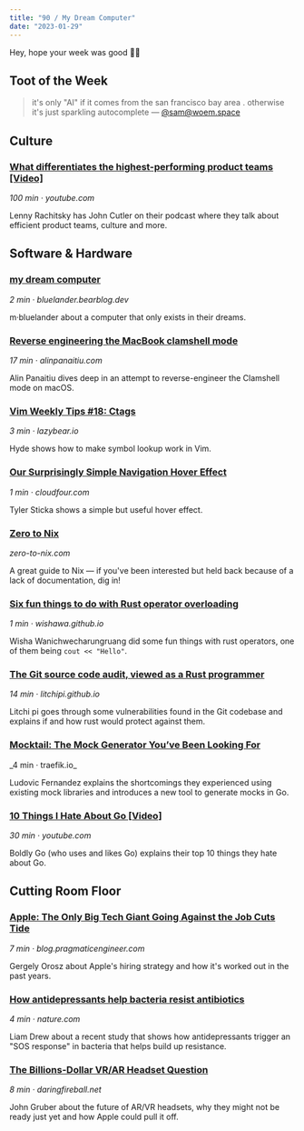 ```yaml
---
title: "90 / My Dream Computer"
date: "2023-01-29"
---
```


Hey, hope your week was good 🤞🏻

## Toot of the Week

> it's only "AI" if it comes from the san francisco bay area . otherwise it's just sparkling autocomplete
> — [@sam@woem.space](https://woem.space/notice/ARwJTgZnl6huXqd1u4#.)

## Culture
### [What differentiates the highest-performing product teams \[Video\]](https://click.arne.me?issue=90&url=https://youtu.be/Y4PdUItyXUk)
_100 min · youtube.com_

Lenny Rachitsky has John Cutler on their podcast where they talk about efficient product teams, culture and more.

## Software & Hardware
### [my dream computer](https://click.arne.me?issue=90&url=https://bluelander.bearblog.dev/my-dream-computer/)
_2 min · bluelander.bearblog.dev_

m·bluelander about a computer that only exists in their dreams.

### [Reverse engineering the MacBook clamshell mode](https://click.arne.me?issue=90&url=https://alinpanaitiu.com/blog/turn-off-macbook-display-clamshell/)
_17 min · alinpanaitiu.com_

Alin Panaitiu dives deep in an attempt to reverse-engineer the Clamshell mode on macOS.

### [Vim Weekly Tips #18: Ctags](https://click.arne.me?issue=90&url=https://lazybear.io/posts/vim-weekly-tips-18-ctags/)
_3 min · lazybear.io_

Hyde shows how to make symbol lookup work in Vim.

### [Our Surprisingly Simple Navigation Hover Effect](https://click.arne.me?issue=90&url=https://cloudfour.com/thinks/our-surprisingly-simple-navigation-hover-effect/)
_1 min · cloudfour.com_

Tyler Sticka shows a simple but useful hover effect.

### [Zero to Nix](https://click.arne.me?issue=90&url=https://zero-to-nix.com/)
_zero-to-nix.com_

A great guide to Nix — if you've been interested but held back because of a lack of documentation, dig in!

### [Six fun things to do with Rust operator overloading](https://click.arne.me?issue=90&url=https://wishawa.github.io/posts/fun-rust-operators/)
_1 min · wishawa.github.io_

Wisha Wanichwecharungruang did some fun things with rust operators, one of them being `cout << "Hello"`.

### [The Git source code audit, viewed as a Rust programmer](https://click.arne.me?issue=90&url=https://litchipi.github.io/infosec/2023/01/24/git-code-audit-viewed-as-rust-programmer.html)
_14 min · litchipi.github.io_

Litchi pi goes through some vulnerabilities found in the Git codebase and explains if and how rust would protect against them. 

### [Mocktail: The Mock Generator You’ve Been Looking For](https://click.arne.me?issue=90&url=https://traefik.io/blog/mocktail-the-mock-generator-for-strongly-typed-mocks/)
\_4 min · traefik.io\_

Ludovic Fernandez explains the shortcomings they experienced using existing mock libraries and introduces a new tool to generate mocks in Go.

### [10 Things I Hate About Go \[Video\]](https://click.arne.me?issue=90&url=https://youtu.be/zC5qBBK9ZaM)
_30 min · youtube.com_

Boldly Go (who uses and likes Go) explains their top 10 things they hate about Go.

## Cutting Room Floor

### [Apple: The Only Big Tech Giant Going Against the Job Cuts Tide](https://click.arne.me?issue=90&url=https://blog.pragmaticengineer.com/apple-job-cuts-tide/)
_7 min · blog.pragmaticengineer.com_

Gergely Orosz about Apple's hiring strategy and how it's worked out in the past years.

### [How antidepressants help bacteria resist antibiotics](https://click.arne.me?issue=90&url=https://www.nature.com/articles/d41586-023-00186-y)
_4 min · nature.com_

Liam Drew about a recent study that shows how antidepressants trigger an "SOS response" in bacteria that helps build up resistance.


### [The Billions-Dollar VR/AR Headset Question](https://click.arne.me?issue=90&url=https://daringfireball.net/2023/01/the_billions-dollar_vr_ar_headset_question)
_8 min · daringfireball.net_

John Gruber about the future of AR/VR headsets, why they might not be ready just yet and how Apple could pull it off.
